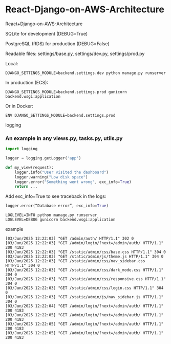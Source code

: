# React-Django-on-AWS-Architecture
React+Django-on-AWS-Architecture

SQLite for development (DEBUG=True)

PostgreSQL (RDS) for production (DEBUG=False)

Readable files: settings/base.py, settings/dev.py, settings/prod.py

Local:

```shell
DJANGO_SETTINGS_MODULE=backend.settings.dev python manage.py runserver
```

In production (ECS):

```shell
DJANGO_SETTINGS_MODULE=backend.settings.prod gunicorn backend.wsgi:application
```

Or in Docker:

```shell
ENV DJANGO_SETTINGS_MODULE=backend.settings.prod
```

logging

### An example in any views.py, tasks.py, utils.py

```python
import logging

logger = logging.getLogger('app')

def my_view(request):
    logger.info("User visited the dashboard")
    logger.warning("Low disk space")
    logger.error("Something went wrong", exc_info=True)
    return ...
```

Add exc_info=True to see traceback in the logs:

```python
logger.error(“Database error”, exc_info=True)
```

```shell
LOGLEVEL=INFO python manage.py runserver
LOGLEVEL=DEBUG gunicorn backend.wsgi:application
```

example

```text
[03/Jun/2025 12:22:03] "GET /admin/auth/ HTTP/1.1" 302 0
[03/Jun/2025 12:22:03] "GET /admin/login/?next=/admin/auth/ HTTP/1.1" 200 4183
[03/Jun/2025 12:22:03] "GET /static/admin/css/base.css HTTP/1.1" 304 0
[03/Jun/2025 12:22:03] "GET /static/admin/js/theme.js HTTP/1.1" 304 0
[03/Jun/2025 12:22:03] "GET /static/admin/css/nav_sidebar.css HTTP/1.1" 304 0
[03/Jun/2025 12:22:03] "GET /static/admin/css/dark_mode.css HTTP/1.1" 304 0
[03/Jun/2025 12:22:03] "GET /static/admin/css/responsive.css HTTP/1.1" 304 0
[03/Jun/2025 12:22:03] "GET /static/admin/css/login.css HTTP/1.1" 304 0
[03/Jun/2025 12:22:03] "GET /static/admin/js/nav_sidebar.js HTTP/1.1" 304 0
[03/Jun/2025 12:22:04] "GET /admin/login/?next=/admin/auth/ HTTP/1.1" 200 4183
[03/Jun/2025 12:22:05] "GET /admin/login/?next=/admin/auth/ HTTP/1.1" 200 4183
[03/Jun/2025 12:22:05] "GET /admin/login/?next=/admin/auth/ HTTP/1.1" 200 4183
[03/Jun/2025 12:22:05] "GET /admin/login/?next=/admin/auth/ HTTP/1.1" 200 4183
```